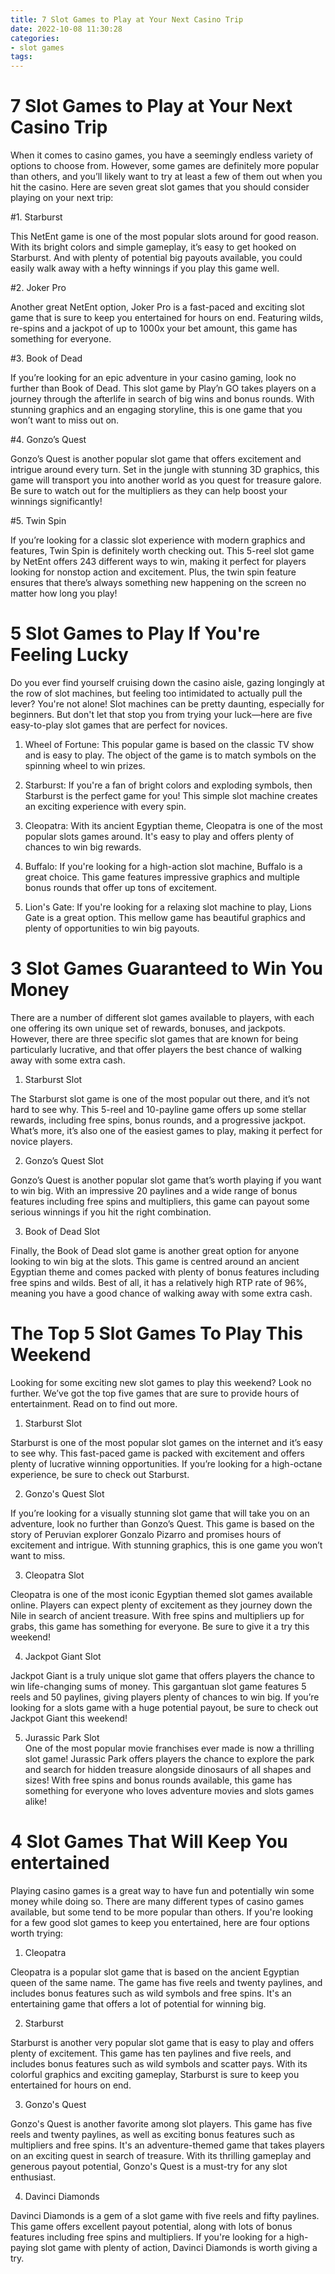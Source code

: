 ```yaml
---
title: 7 Slot Games to Play at Your Next Casino Trip 
date: 2022-10-08 11:30:28
categories:
- slot games
tags:
---
```



#  7 Slot Games to Play at Your Next Casino Trip 

When it comes to casino games, you have a seemingly endless variety of options to choose from. However, some games are definitely more popular than others, and you’ll likely want to try at least a few of them out when you hit the casino. Here are seven great slot games that you should consider playing on your next trip:

#1. Starburst 

This NetEnt game is one of the most popular slots around for good reason. With its bright colors and simple gameplay, it’s easy to get hooked on Starburst. And with plenty of potential big payouts available, you could easily walk away with a hefty winnings if you play this game well.

#2. Joker Pro 

Another great NetEnt option, Joker Pro is a fast-paced and exciting slot game that is sure to keep you entertained for hours on end. Featuring wilds, re-spins and a jackpot of up to 1000x your bet amount, this game has something for everyone.

#3. Book of Dead 

If you’re looking for an epic adventure in your casino gaming, look no further than Book of Dead. This slot game by Play’n GO takes players on a journey through the afterlife in search of big wins and bonus rounds. With stunning graphics and an engaging storyline, this is one game that you won’t want to miss out on.

#4. Gonzo’s Quest 

Gonzo’s Quest is another popular slot game that offers excitement and intrigue around every turn. Set in the jungle with stunning 3D graphics, this game will transport you into another world as you quest for treasure galore. Be sure to watch out for the multipliers as they can help boost your winnings significantly!

#5. Twin Spin 

If you’re looking for a classic slot experience with modern graphics and features, Twin Spin is definitely worth checking out. This 5-reel slot game by NetEnt offers 243 different ways to win, making it perfect for players looking for nonstop action and excitement. Plus, the twin spin feature ensures that there’s always something new happening on the screen no matter how long you play!

#  5 Slot Games to Play If You're Feeling Lucky 

Do you ever find yourself cruising down the casino aisle, gazing longingly at the row of slot machines, but feeling too intimidated to actually pull the lever? You're not alone! Slot machines can be pretty daunting, especially for beginners. But don't let that stop you from trying your luck—here are five easy-to-play slot games that are perfect for novices.

1. Wheel of Fortune: This popular game is based on the classic TV show and is easy to play. The object of the game is to match symbols on the spinning wheel to win prizes.

2. Starburst: If you're a fan of bright colors and exploding symbols, then Starburst is the perfect game for you! This simple slot machine creates an exciting experience with every spin.

3. Cleopatra: With its ancient Egyptian theme, Cleopatra is one of the most popular slots games around. It's easy to play and offers plenty of chances to win big rewards.

4. Buffalo: If you're looking for a high-action slot machine, Buffalo is a great choice. This game features impressive graphics and multiple bonus rounds that offer up tons of excitement.

5. Lion's Gate: If you're looking for a relaxing slot machine to play, Lions Gate is a great option. This mellow game has beautiful graphics and plenty of opportunities to win big payouts.

#  3 Slot Games Guaranteed to Win You Money 

There are a number of different slot games available to players, with each one offering its own unique set of rewards, bonuses, and jackpots. However, there are three specific slot games that are known for being particularly lucrative, and that offer players the best chance of walking away with some extra cash.

1. Starburst Slot

The Starburst slot game is one of the most popular out there, and it’s not hard to see why. This 5-reel and 10-payline game offers up some stellar rewards, including free spins, bonus rounds, and a progressive jackpot. What’s more, it’s also one of the easiest games to play, making it perfect for novice players.

2. Gonzo’s Quest Slot

Gonzo’s Quest is another popular slot game that’s worth playing if you want to win big. With an impressive 20 paylines and a wide range of bonus features including free spins and multipliers, this game can payout some serious winnings if you hit the right combination.

3. Book of Dead Slot

Finally, the Book of Dead slot game is another great option for anyone looking to win big at the slots. This game is centred around an ancient Egyptian theme and comes packed with plenty of bonus features including free spins and wilds. Best of all, it has a relatively high RTP rate of 96%, meaning you have a good chance of walking away with some extra cash.

#  The Top 5 Slot Games To Play This Weekend 

Looking for some exciting new slot games to play this weekend? Look no further. We’ve got the top five games that are sure to provide hours of entertainment. Read on to find out more.

1. Starburst Slot 

Starburst is one of the most popular slot games on the internet and it’s easy to see why. This fast-paced game is packed with excitement and offers plenty of lucrative winning opportunities. If you’re looking for a high-octane experience, be sure to check out Starburst.

2. Gonzo's Quest Slot 

If you’re looking for a visually stunning slot game that will take you on an adventure, look no further than Gonzo’s Quest. This game is based on the story of Peruvian explorer Gonzalo Pizarro and promises hours of excitement and intrigue. With stunning graphics, this is one game you won’t want to miss.

3. Cleopatra Slot 

Cleopatra is one of the most iconic Egyptian themed slot games available online. Players can expect plenty of excitement as they journey down the Nile in search of ancient treasure. With free spins and multipliers up for grabs, this game has something for everyone. Be sure to give it a try this weekend!

4. Jackpot Giant Slot 

Jackpot Giant is a truly unique slot game that offers players the chance to win life-changing sums of money. This gargantuan slot game features 5 reels and 50 paylines, giving players plenty of chances to win big. If you’re looking for a slots game with a huge potential payout, be sure to check out Jackpot Giant this weekend!

5. Jurassic Park Slot  
One of the most popular movie franchises ever made is now a thrilling slot game! Jurassic Park offers players the chance to explore the park and search for hidden treasure alongside dinosaurs of all shapes and sizes! With free spins and bonus rounds available, this game has something for everyone who loves adventure movies and slots games alike!

#  4 Slot Games That Will Keep You entertained

Playing casino games is a great way to have fun and potentially win some money while doing so. There are many different types of casino games available, but some tend to be more popular than others. If you're looking for a few good slot games to keep you entertained, here are four options worth trying:

1. Cleopatra

Cleopatra is a popular slot game that is based on the ancient Egyptian queen of the same name. The game has five reels and twenty paylines, and includes bonus features such as wild symbols and free spins. It's an entertaining game that offers a lot of potential for winning big.

2. Starburst

Starburst is another very popular slot game that is easy to play and offers plenty of excitement. This game has ten paylines and five reels, and includes bonus features such as wild symbols and scatter pays. With its colorful graphics and exciting gameplay, Starburst is sure to keep you entertained for hours on end.

3. Gonzo's Quest

Gonzo's Quest is another favorite among slot players. This game has five reels and twenty paylines, as well as exciting bonus features such as multipliers and free spins. It's an adventure-themed game that takes players on an exciting quest in search of treasure. With its thrilling gameplay and generous payout potential, Gonzo's Quest is a must-try for any slot enthusiast.

4. Davinci Diamonds

Davinci Diamonds is a gem of a slot game with five reels and fifty paylines. This game offers excellent payout potential, along with lots of bonus features including free spins and multipliers. If you're looking for a high-paying slot game with plenty of action, Davinci Diamonds is worth giving a try.
